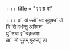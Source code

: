 +++
title = "२२ प्र वां"

+++
प्र᳓ वां स्तो᳓माः सुवृक्त᳓यो  
गि᳓रो वर्धन्तु अश्विना  
पु᳓रुत्रा वृ᳓त्रहन्तमा  
ता᳓ नो भूतम् पुरुस्पृ᳓हा